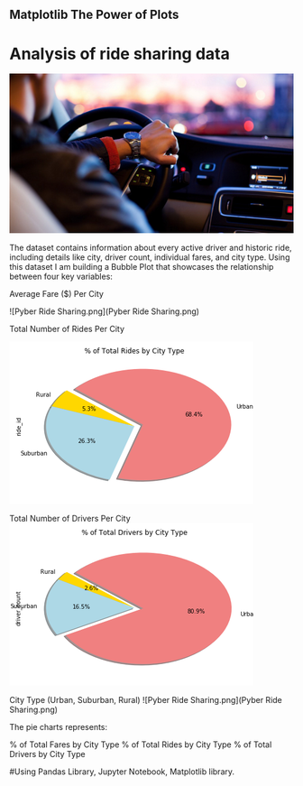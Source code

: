 ## Matplotlib The Power of Plots

# Analysis of ride sharing data 

![Ride.png](Ride.png)

The dataset contains information about every active driver and historic ride, including details like city, driver count, individual fares, and city type. Using this dataset I am building a Bubble Plot that showcases the relationship between four key variables:

Average Fare ($) Per City

![Pyber Ride Sharing.png](Pyber Ride Sharing.png)

Total Number of Rides Per City

![Total_Rides_City_Type.png](Total_Rides_City_Type.png)

Total Number of Drivers Per City
![Total_Drivers_City_Type.png](Total_Drivers_City_Type.png)

City Type (Urban, Suburban, Rural)
![Pyber Ride Sharing.png](Pyber Ride Sharing.png)

The pie charts represents:

% of Total Fares by City Type
% of Total Rides by City Type
% of Total Drivers by City Type

 #Using
  Pandas Library, Jupyter Notebook, Matplotlib library.

